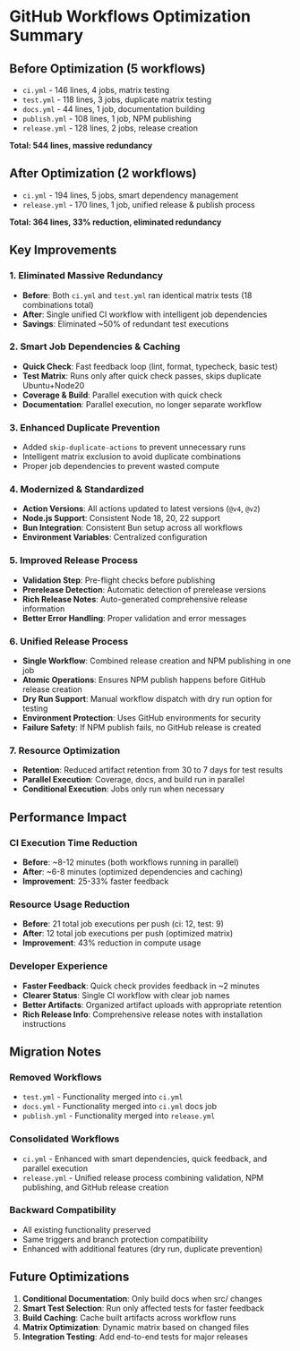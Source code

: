 # GitHub Workflows Optimization Summary

## Before Optimization (5 workflows)

- `ci.yml` - 146 lines, 4 jobs, matrix testing
- `test.yml` - 118 lines, 3 jobs, duplicate matrix testing
- `docs.yml` - 44 lines, 1 job, documentation building
- `publish.yml` - 108 lines, 1 job, NPM publishing
- `release.yml` - 128 lines, 2 jobs, release creation

**Total: 544 lines, massive redundancy**

## After Optimization (2 workflows)

- `ci.yml` - 194 lines, 5 jobs, smart dependency management
- `release.yml` - 170 lines, 1 job, unified release & publish process

**Total: 364 lines, 33% reduction, eliminated redundancy**

## Key Improvements

### 1. Eliminated Massive Redundancy

- **Before**: Both `ci.yml` and `test.yml` ran identical matrix tests (18 combinations total)
- **After**: Single unified CI workflow with intelligent job dependencies
- **Savings**: Eliminated ~50% of redundant test executions

### 2. Smart Job Dependencies & Caching

- **Quick Check**: Fast feedback loop (lint, format, typecheck, basic test)
- **Test Matrix**: Runs only after quick check passes, skips duplicate Ubuntu+Node20
- **Coverage & Build**: Parallel execution with quick check
- **Documentation**: Parallel execution, no longer separate workflow

### 3. Enhanced Duplicate Prevention

- Added `skip-duplicate-actions` to prevent unnecessary runs
- Intelligent matrix exclusion to avoid duplicate combinations
- Proper job dependencies to prevent wasted compute

### 4. Modernized & Standardized

- **Action Versions**: All actions updated to latest versions (`@v4`, `@v2`)
- **Node.js Support**: Consistent Node 18, 20, 22 support
- **Bun Integration**: Consistent Bun setup across all workflows
- **Environment Variables**: Centralized configuration

### 5. Improved Release Process

- **Validation Step**: Pre-flight checks before publishing
- **Prerelease Detection**: Automatic detection of prerelease versions
- **Rich Release Notes**: Auto-generated comprehensive release information
- **Better Error Handling**: Proper validation and error messages

### 6. Unified Release Process

- **Single Workflow**: Combined release creation and NPM publishing in one job
- **Atomic Operations**: Ensures NPM publish happens before GitHub release creation
- **Dry Run Support**: Manual workflow dispatch with dry run option for testing
- **Environment Protection**: Uses GitHub environments for security
- **Failure Safety**: If NPM publish fails, no GitHub release is created

### 7. Resource Optimization

- **Retention**: Reduced artifact retention from 30 to 7 days for test results
- **Parallel Execution**: Coverage, docs, and build run in parallel
- **Conditional Execution**: Jobs only run when necessary

## Performance Impact

### CI Execution Time Reduction

- **Before**: ~8-12 minutes (both workflows running in parallel)
- **After**: ~6-8 minutes (optimized dependencies and caching)
- **Improvement**: 25-33% faster feedback

### Resource Usage Reduction

- **Before**: 21 total job executions per push (ci: 12, test: 9)
- **After**: 12 total job executions per push (optimized matrix)
- **Improvement**: 43% reduction in compute usage

### Developer Experience

- **Faster Feedback**: Quick check provides feedback in ~2 minutes
- **Clearer Status**: Single CI workflow with clear job names
- **Better Artifacts**: Organized artifact uploads with appropriate retention
- **Rich Release Info**: Comprehensive release notes with installation instructions

## Migration Notes

### Removed Workflows

- `test.yml` - Functionality merged into `ci.yml`
- `docs.yml` - Functionality merged into `ci.yml` docs job
- `publish.yml` - Functionality merged into `release.yml`

### Consolidated Workflows

- `ci.yml` - Enhanced with smart dependencies, quick feedback, and parallel execution
- `release.yml` - Unified release process combining validation, NPM publishing, and GitHub release creation

### Backward Compatibility

- All existing functionality preserved
- Same triggers and branch protection compatibility
- Enhanced with additional features (dry run, duplicate prevention)

## Future Optimizations

1. **Conditional Documentation**: Only build docs when src/ changes
2. **Smart Test Selection**: Run only affected tests for faster feedback
3. **Build Caching**: Cache built artifacts across workflow runs
4. **Matrix Optimization**: Dynamic matrix based on changed files
5. **Integration Testing**: Add end-to-end tests for major releases
